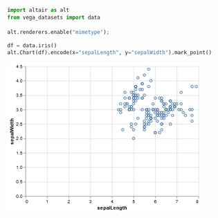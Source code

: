 ```python
import altair as alt
from vega_datasets import data

alt.renderers.enable("mimetype");
```


```python
df = data.iris()
alt.Chart(df).encode(x="sepalLength", y="sepalWidth").mark_point()
```




    
![png](nbvconvert_test_files/nbvconvert_test_1_0.png)
    




```python

```
